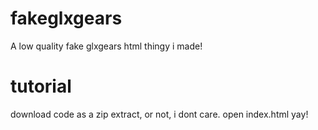 # fakeglxgears
A low quality fake glxgears html thingy i made!

# tutorial
download code as a zip
extract, or not, i dont care.
open index.html
yay!

